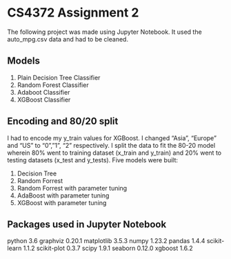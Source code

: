 # CS4372 Assignment 2

The following project was made using Jupyter Notebook. It used the auto_mpg.csv data and had to be cleaned.

## Models 

1. Plain Decision Tree Classifier 
2. Random Forest Classifier 
3. Adaboot Classifier 
4. XGBoost Classifier 

## Encoding and 80/20 split

I had to encode my y_train values for XGBoost. I changed “Asia”, “Europe” and “US” to “0”,”1”, “2” respectively. I split the data to fit the 80-20 model wherein 80% went to training dataset (x_train and y_train) and 20% went to testing datasets (x_test and y_tests).  Five models were built:
1. Decision Tree
2. Random Forrest
3. Random Forrest with parameter tuning
4. AdaBoost with parameter tuning
5. XGBoost with parameter tuning


## Packages used in Jupyter Notebook

python 3.6
graphviz              0.20.1
matplotlib            3.5.3
numpy                 1.23.2
pandas                1.4.4
scikit-learn          1.1.2
scikit-plot           0.3.7
scipy                 1.9.1
seaborn               0.12.0
xgboost               1.6.2
